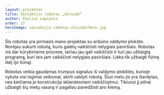 ```yaml
---
layout: projektas
title: Šešiakojis robotas „Skruzdė“
author: Paulius Lapienis
order: 17
heroImage: sesiakojis-robotas-skruzde/hero.jpg
---
```

Šis robotas yra pirmasis mano projektas su arduino valdymo plokšte. Norėjau
sukurti robotą, kuris galėtų vaikščioti nelygiais paviršiais. Robotas vis dar
kūrybiniame procese, tačiau jau gali vaikščioti ir turi jau užbaigtą programą,
kuri leis jam vaikščioti nelygiais paviršiais. Lieka tik užbaigti fizinę dalį
(jo kūną).

Robotas veikia gaudamas trumpus signalus iš valdymo plokštės, kurioje vyksta
visi loginiai veiksmai, skirti valdyti robotą. Šiuo metu jis yra išardytas, nes
keičiama jo konstrukcija sklandesniam vaikščiojimui. Tikiuosi jį pilnai
užbaigti šių metų vasarą ir pagaliau pavedžioti pro kiemą.
